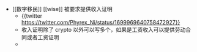 - [[数字移民]] [[wise]] 被要求提供收入证明
	- {{twitter https://twitter.com/Phyrex_Ni/status/1699969640758472927}}
	- 收入证明除了 crypto 以外可以写多个，如果是工资收入可以提供劳动合同或者工资证明
	-